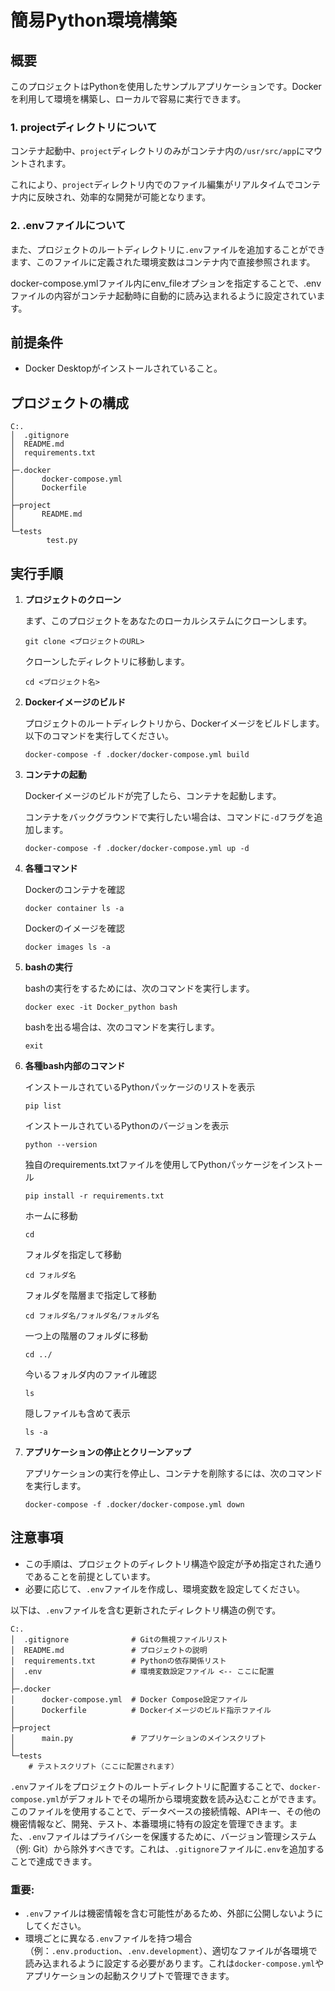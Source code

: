 # 簡易Python環境構築

## 概要
このプロジェクトはPythonを使用したサンプルアプリケーションです。Dockerを利用して環境を構築し、ローカルで容易に実行できます。

### 1. projectディレクトリについて
コンテナ起動中、`project`ディレクトリのみがコンテナ内の`/usr/src/app`にマウントされます。

これにより、`project`ディレクトリ内でのファイル編集がリアルタイムでコンテナ内に反映され、効率的な開発が可能となります。

### 2. .envファイルについて
また、プロジェクトのルートディレクトリに`.env`ファイルを追加することができます、このファイルに定義された環境変数はコンテナ内で直接参照されます。

docker-compose.ymlファイル内にenv_fileオプションを指定することで、.envファイルの内容がコンテナ起動時に自動的に読み込まれるように設定されています。

## 前提条件
- Docker Desktopがインストールされていること。

## プロジェクトの構成
```
C:.
│  .gitignore
│  README.md
│  requirements.txt
│
├─.docker
│      docker-compose.yml
│      Dockerfile
│
├─project
│      README.md
│
└─tests
        test.py
```

## 実行手順

1. **プロジェクトのクローン**

    まず、このプロジェクトをあなたのローカルシステムにクローンします。
    ```
    git clone <プロジェクトのURL>
    ```
    クローンしたディレクトリに移動します。
    ```
    cd <プロジェクト名>
    ```

2. **Dockerイメージのビルド**

    プロジェクトのルートディレクトリから、Dockerイメージをビルドします。以下のコマンドを実行してください。
    ```
    docker-compose -f .docker/docker-compose.yml build
    ```

3. **コンテナの起動**

    Dockerイメージのビルドが完了したら、コンテナを起動します。

    コンテナをバックグラウンドで実行したい場合は、コマンドに`-d`フラグを追加します。
    ```
    docker-compose -f .docker/docker-compose.yml up -d
    ```

4. **各種コマンド**

    Dockerのコンテナを確認
    ```
    docker container ls -a 
    ```

    Dockerのイメージを確認
    ```
    docker images ls -a
    ```

5. **bashの実行**

    bashの実行をするためには、次のコマンドを実行します。
    ```
    docker exec -it Docker_python bash
    ```

    bashを出る場合は、次のコマンドを実行します。
    ```
    exit
    ```

6. **各種bash内部のコマンド**

    インストールされているPythonパッケージのリストを表示
    ```
    pip list
    ```

    インストールされているPythonのバージョンを表示
    ```
    python --version
    ```

    独自のrequirements.txtファイルを使用してPythonパッケージをインストール
    ```
    pip install -r requirements.txt
    ```

    ホームに移動
    ```
    cd
    ```

    フォルダを指定して移動
    ```
    cd フォルダ名
    ```

    フォルダを階層まで指定して移動
    ```
    cd フォルダ名/フォルダ名/フォルダ名
    ```

    一つ上の階層のフォルダに移動
    ```
    cd ../
    ```

    今いるフォルダ内のファイル確認
    ```
    ls
    ```

    隠しファイルも含めて表示
    ```
    ls -a
    ```

7. **アプリケーションの停止とクリーンアップ**

    アプリケーションの実行を停止し、コンテナを削除するには、次のコマンドを実行します。
    ```
    docker-compose -f .docker/docker-compose.yml down
    ```

## 注意事項
- この手順は、プロジェクトのディレクトリ構造や設定が予め指定された通りであることを前提としています。
- 必要に応じて、`.env`ファイルを作成し、環境変数を設定してください。

以下は、`.env`ファイルを含む更新されたディレクトリ構造の例です。

```
C:.
│  .gitignore              # Gitの無視ファイルリスト
│  README.md               # プロジェクトの説明
│  requirements.txt        # Pythonの依存関係リスト
│  .env                    # 環境変数設定ファイル <-- ここに配置
│
├─.docker
│      docker-compose.yml  # Docker Compose設定ファイル
│      Dockerfile          # Dockerイメージのビルド指示ファイル
│
├─project
│      main.py             # アプリケーションのメインスクリプト
│
└─tests
    # テストスクリプト（ここに配置されます）
```

`.env`ファイルをプロジェクトのルートディレクトリに配置することで、`docker-compose.yml`がデフォルトでその場所から環境変数を読み込むことができます。このファイルを使用することで、データベースの接続情報、APIキー、その他の機密情報など、開発、テスト、本番環境に特有の設定を管理できます。また、`.env`ファイルはプライバシーを保護するために、バージョン管理システム（例: Git）から除外すべきです。これは、`.gitignore`ファイルに`.env`を追加することで達成できます。

### 重要:
- `.env`ファイルは機密情報を含む可能性があるため、外部に公開しないようにしてください。
- 環境ごとに異なる`.env`ファイルを持つ場合（例：`.env.production`、`.env.development`）、適切なファイルが各環境で読み込まれるように設定する必要があります。これは`docker-compose.yml`やアプリケーションの起動スクリプトで管理できます。